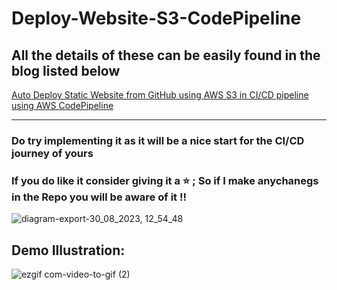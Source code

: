 # Deploy-Website-S3-CodePipeline

## All the details of these can be easily found in the blog listed below

[Auto Deploy Static Website from GitHub using AWS S3 in CI/CD pipeline using AWS CodePipeline](https://codemyworld.hashnode.dev/auto-deploy-static-website-from-github-using-aws-s3-in-cicd-pipeline-using-aws-codepipeline)

<hr/>
<h3>Do try implementing it as it will be a nice start for the CI/CD journey of yours</h3> 
<h3>If you do like it consider giving it a ⭐ ; So if I make anychanegs in the Repo you will be aware of it !! </h3> 


![diagram-export-30_08_2023, 12_54_48](https://github.com/adityadhopade/Deploy-Website-S3-CodePipeline/assets/48392204/884648cf-ca2b-4a8d-80e7-804eee5f126f)


## Demo Illustration: 
![ezgif com-video-to-gif (2)](https://github.com/adityadhopade/Deploy-Website-S3-CodePipeline/assets/48392204/96613a66-811b-4fc5-82b7-bd5e79de0793)

